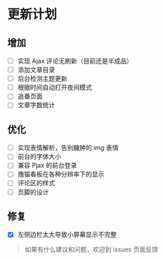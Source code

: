 # 更新计划
## 增加
- [ ] 实现 Ajax 评论无刷新（目前还是半成品）
- [ ] 添加文章目录
- [ ] 后台检测主题更新
- [ ] 根据时间自动打开夜间模式
- [ ] 追番页面
- [ ] 文章字数统计

## 优化
- [ ] 实现表情解析，告别臃肿的 img 表情
- [ ] 前台的字体大小
- [ ] 兼容 Pjax 的前台登录
- [ ] 撸猫看板在各种分辨率下的显示
- [ ] 评论区的样式
- [ ] 页脚的设计

## 修复
- [x] 左侧边栏太大导致小屏幕显示不完整

> 如果有什么建议和问题，欢迎到 issues 页面反馈
